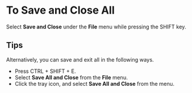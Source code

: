 # To Save and Close All

Select **Save and Close** under the **File** menu while pressing the
SHIFT key.

## Tips

Alternatively, you can save and exit all in the following ways.

- Press CTRL + SHIFT + E.
- Select **Save All and Close** from the **File** menu.
- Click the tray icon, and select **Save All and Close** from the menu.
